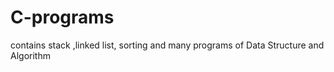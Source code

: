 # C-programs
contains stack ,linked list, sorting and many programs of Data Structure and Algorithm
